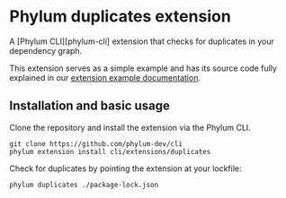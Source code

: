# Phylum duplicates extension

A [Phylum CLI][phylum-cli] extension that checks for duplicates in your
dependency graph.

This extension serves as a simple example and has its source code fully
explained in our [extension example documentation].

[extension example documentation]: https://docs.phylum.io/docs/extension_example

## Installation and basic usage

Clone the repository and install the extension via the Phylum CLI.

```console
git clone https://github.com/phylum-dev/cli
phylum extension install cli/extensions/duplicates
```

Check for duplicates by pointing the extension at your lockfile:

```console
phylum duplicates ./package-lock.json
```
